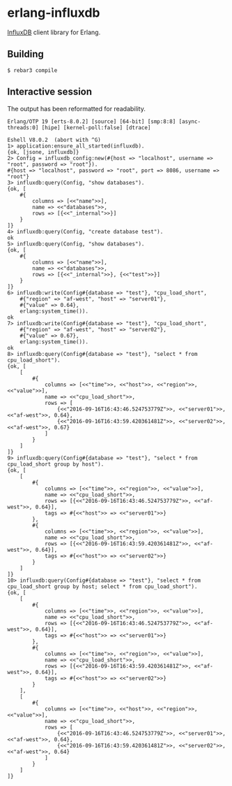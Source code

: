 # erlang-influxdb

[InfluxDB](https://www.influxdata.com/time-series-platform/influxdb/) client library for Erlang.

## Building

    $ rebar3 compile

## Interactive session

The output has been reformatted for readability.

    Erlang/OTP 19 [erts-8.0.2] [source] [64-bit] [smp:8:8] [async-threads:0] [hipe] [kernel-poll:false] [dtrace]
    
    Eshell V8.0.2  (abort with ^G)
    1> application:ensure_all_started(influxdb).
    {ok, [jsone, influxdb]}
    2> Config = influxdb_config:new(#{host => "localhost", username => "root", password => "root"}).
    #{host => "localhost", password => "root", port => 8086, username => "root"}
    3> influxdb:query(Config, "show databases").
    {ok, [
        #{
            columns => [<<"name">>],
            name => <<"databases">>,
            rows => [{<<"_internal">>}]
        }
    ]}
    4> influxdb:query(Config, "create database test").
    ok
    5> influxdb:query(Config, "show databases").
    {ok, [
        #{
            columns => [<<"name">>],
            name => <<"databases">>,
            rows => [{<<"_internal">>}, {<<"test">>}]
        }
    ]}
    6> influxdb:write(Config#{database => "test"}, "cpu_load_short",
        #{"region" => "af-west", "host" => "server01"},
        #{"value" => 0.64},
        erlang:system_time()).
    ok
    7> influxdb:write(Config#{database => "test"}, "cpu_load_short",
        #{"region" => "af-west", "host" => "server02"},
        #{"value" => 0.67},
        erlang:system_time()).
    ok
    8> influxdb:query(Config#{database => "test"}, "select * from cpu_load_short").
    {ok, [
        [
            #{
                columns => [<<"time">>, <<"host">>, <<"region">>, <<"value">>],
                name => <<"cpu_load_short">>,
                rows => [
                    {<<"2016-09-16T16:43:46.524753779Z">>, <<"server01">>, <<"af-west">>, 0.64},
                    {<<"2016-09-16T16:43:59.420361481Z">>, <<"server02">>, <<"af-west">>, 0.67}
                ]
            }
        ]
    ]}
    9> influxdb:query(Config#{database => "test"}, "select * from cpu_load_short group by host").
    {ok, [
        [
            #{
                columns => [<<"time">>, <<"region">>, <<"value">>],
                name => <<"cpu_load_short">>,
                rows => [{<<"2016-09-16T16:43:46.524753779Z">>, <<"af-west">>, 0.64}],
                tags => #{<<"host">> => <<"server01">>}
            },
            #{
                columns => [<<"time">>, <<"region">>, <<"value">>],
                name => <<"cpu_load_short">>,
                rows => [{<<"2016-09-16T16:43:59.420361481Z">>, <<"af-west">>, 0.64}],
                tags => #{<<"host">> => <<"server02">>}
            }
        ]
    ]}
    10> influxdb:query(Config#{database => "test"}, "select * from cpu_load_short group by host; select * from cpu_load_short").
    {ok, [
        [
            #{
                columns => [<<"time">>, <<"region">>, <<"value">>],
                name => <<"cpu_load_short">>,
                rows => [{<<"2016-09-16T16:43:46.524753779Z">>, <<"af-west">>, 0.64}],
                tags => #{<<"host">> => <<"server01">>}
            },
            #{
                columns => [<<"time">>, <<"region">>, <<"value">>],
                name => <<"cpu_load_short">>,
                rows => [{<<"2016-09-16T16:43:59.420361481Z">>, <<"af-west">>, 0.64}],
                tags => #{<<"host">> => <<"server02">>}
            }
        ],
        [
            #{
                columns => [<<"time">>, <<"host">>, <<"region">>, <<"value">>],
                name => <<"cpu_load_short">>,
                rows => [
                    {<<"2016-09-16T16:43:46.524753779Z">>, <<"server01">>, <<"af-west">>, 0.64},
                    {<<"2016-09-16T16:43:59.420361481Z">>, <<"server02">>, <<"af-west">>, 0.64}
                ]
            }
        ]
    ]}
